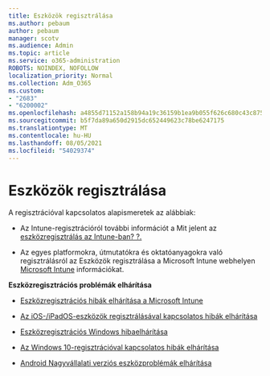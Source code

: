 ```yaml
---
title: Eszközök regisztrálása
ms.author: pebaum
author: pebaum
manager: scotv
ms.audience: Admin
ms.topic: article
ms.service: o365-administration
ROBOTS: NOINDEX, NOFOLLOW
localization_priority: Normal
ms.collection: Adm_O365
ms.custom:
- "2683"
- "6200002"
ms.openlocfilehash: a4855d71152a158b94a19c36159b1ea9b055f626c680c43c875de1f258329c96
ms.sourcegitcommit: b5f7da89a650d2915dc652449623c78be6247175
ms.translationtype: MT
ms.contentlocale: hu-HU
ms.lasthandoff: 08/05/2021
ms.locfileid: "54029374"
---
```

# <a name="how-to-enroll-devices"></a>Eszközök regisztrálása

A regisztrációval kapcsolatos alapismeretek az alábbiak:

- Az Intune-regisztrációról további információt a Mit jelent az [eszközregisztrálás az Intune-ban? ?.](https://docs.microsoft.com/mem/intune/enrollment/device-enrollment)

- Az egyes platformokra, útmutatókra és oktatóanyagokra való regisztrálásról az Eszközök regisztrálása a Microsoft Intune webhelyen [Microsoft Intune](https://docs.microsoft.com/mem/intune/enrollment/) információkat.

**Eszközregisztrációs problémák elhárítása**

- [Eszközregisztrációs hibák elhárítása a Microsoft Intune](https://docs.microsoft.com/mem/intune/enrollment/troubleshoot-device-enrollment-in-intune)

- [Az iOS-/iPadOS-eszközök regisztrálásával kapcsolatos hibák elhárítása](https://docs.microsoft.com/mem/intune/enrollment/troubleshoot-ios-enrollment-errors)

- [Eszközregisztrációs Windows hibaelhárítása](https://docs.microsoft.com/mem/intune/enrollment/troubleshoot-windows-enrollment-errors)

- [Az Windows 10-regisztrációval kapcsolatos hibák elhárítása](https://docs.microsoft.com/mem/intune/enrollment/troubleshoot-windows-auto-enrollment)

- [Android Nagyvállalati verziós eszközproblémák elhárítása](https://docs.microsoft.com/mem/intune/enrollment/troubleshoot-android-enrollment)


